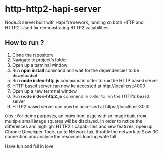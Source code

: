 # http-http2-hapi-server
NodeJS server built with Hapi framework, running on both HTTP and HTTP2. Used for demonstrating HTTP2 capabilities.

## How to run ?

1.  Clone the repository
2.  Navigate to project's folder
3.  Open up a terminal window
4.  Run **npm install** command and wait for the dependencies to be downloaded
5.  Run **node index-http.js** command in order to run the HTTP based server 
6.  HTTP based server can now be accessed at http://localhost:4000
7.  Open up a new terminal window
8.  Run **node index-http2.js** command in order to run the HTTP2 based server  
9.  HTTP2 based server can now be accessed at https://localhost:3000

Obs.: For demo purposes, an index.html page with an image built from multiple small image squares will be displayed. 
In order to notice the differences and highlight HTTP2's capabilities and new features, open up Chrome Developer Tools, go to Network tab,
throttle the network to Slow 3G connection and analyse the resources loading waterfall.

Have fun and fall in love! 

